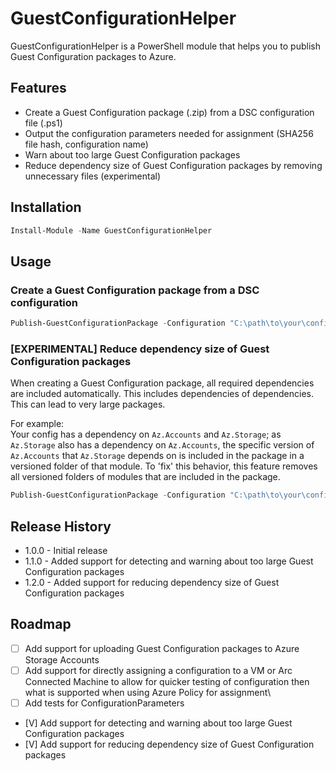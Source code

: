 # GuestConfigurationHelper

GuestConfigurationHelper is a PowerShell module that helps you to publish Guest Configuration packages to Azure.

## Features

- Create a Guest Configuration package (.zip) from a DSC configuration file (.ps1)
- Output the configuration parameters needed for assignment (SHA256 file hash, configuration name)
- Warn about too large Guest Configuration packages
- Reduce dependency size of Guest Configuration packages by removing unnecessary files (experimental)

## Installation

```powershell
Install-Module -Name GuestConfigurationHelper
```

## Usage

### Create a Guest Configuration package from a DSC configuration

```powershell
Publish-GuestConfigurationPackage -Configuration "C:\path\to\your\configuration.ps1" 
```

### [EXPERIMENTAL] Reduce dependency size of Guest Configuration packages

When creating a Guest Configuration package, all required dependencies are included automatically. This includes dependencies of dependencies. This can lead to very large packages.

For example:  
Your config has a dependency on `Az.Accounts` and `Az.Storage`; as `Az.Storage` also has a dependency on `Az.Accounts`, the specific version of `Az.Accounts` that `Az.Storage` depends on is included in the package in a versioned folder of that module. To 'fix' this behavior, this feature removes all versioned folders of modules that are included in the package.

```powershell
Publish-GuestConfigurationPackage -Configuration "C:\path\to\your\configuration.ps1" -CompressConfiguration
```

## Release History

- 1.0.0 - Initial release
- 1.1.0 - Added support for detecting and warning about too large Guest Configuration packages
- 1.2.0 - Added support for reducing dependency size of Guest Configuration packages

## Roadmap

- [ ] Add support for uploading Guest Configuration packages to Azure Storage Accounts
- [ ] Add support for directly assigning a configuration to a VM or Arc Connected Machine to allow for quicker testing of configuration then what is supported when using Azure Policy for assignment\
- [ ] Add tests for ConfigurationParameters
- [V] Add support for detecting and warning about too large Guest Configuration packages
- [V] Add support for reducing dependency size of Guest Configuration packages

